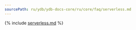 ```yaml
---
sourcePath: ru/ydb/ydb-docs-core/ru/core/faq/serverless.md
---
```


{% include [serverless.md](_includes/serverless.md) %}
